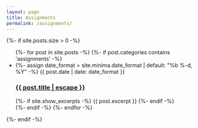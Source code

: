 ```yaml
---
layout: page
title: Assignments
permalink: /assignments/
---
```


{%- if site.posts.size > 0 -%}
  <ul class="post-list">
    {%- for post in site.posts -%}
    {%- if post.categories contains 'assignments' -%}
    <li>
      {%- assign date_format = site.minima.date_format | default: "%b %-d, %Y" -%}
      <span class="post-meta">{{ post.date | date: date_format }}</span>
      <h3>
        <a class="post-link" href="{{ post.url | relative_url }}">
          {{ post.title | escape }}
        </a>
      </h3>
      {%- if site.show_excerpts -%}
        {{ post.excerpt }}
      {%- endif -%}
    </li>
    {%- endif -%}
    {%- endfor -%}
  </ul>

  {%- endif -%}
